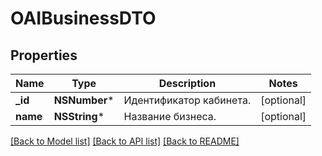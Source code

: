 # OAIBusinessDTO

## Properties
Name | Type | Description | Notes
------------ | ------------- | ------------- | -------------
**_id** | **NSNumber*** | Идентификатор кабинета. | [optional] 
**name** | **NSString*** | Название бизнеса. | [optional] 

[[Back to Model list]](../README.md#documentation-for-models) [[Back to API list]](../README.md#documentation-for-api-endpoints) [[Back to README]](../README.md)


